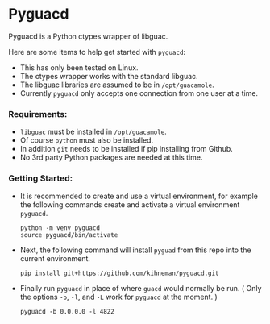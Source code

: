 # Pyguacd

Pyguacd is a Python ctypes wrapper of libguac.

Here are some items to help get started with `pyguacd`:
- This has only been tested on Linux.
- The ctypes wrapper works with the standard libguac.
- The libguac libraries are assumed to be in `/opt/guacamole`.
- Currently `pyguacd` only accepts one connection from one user at a time.

### Requirements:
- `libguac` must be installed in `/opt/guacamole`.
- Of course `python` must also be installed.
- In addition `git` needs to be installed if pip installing from Github.
- No 3rd party Python packages are needed at this time.

### Getting Started:
- It is recommended to create and use a virtual environment,
  for example the following commands create and activate a virtual environment `pyguacd`.
  ```
  python -m venv pyguacd
  source pyguacd/bin/activate
  ```
- Next, the following command will install `pyguad` from this repo into the current environment.
  ```
  pip install git+https://github.com/kihneman/pyguacd.git
  ```
- Finally run `pyguacd` in place of where `guacd` would normally be run.
  ( Only the options `-b`, `-l`, and `-L` work for `pyguacd` at the moment. )
  ```
  pyguacd -b 0.0.0.0 -l 4822
  ```
